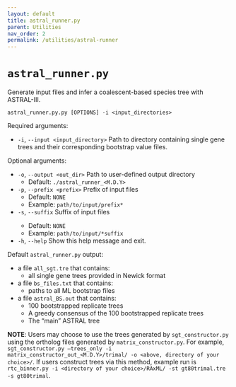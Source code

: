 ```yaml
---
layout: default
title: astral_runner.py
parent: Utilities
nav_order: 2
permalink: /utilities/astral-runner
---
```


# `astral_runner.py`

Generate input files and infer a coalescent-based species tree with ASTRAL-III.

`astral_runner.py.py [OPTIONS] -i <input_directories>`

Required arguments:
- `-i`, `--input <input_directory>` Path to directory containing single gene trees and their
corresponding bootstrap value files.

Optional arguments:
- `-o`, `--output <out_dir>` Path to user-defined output directory
  - Default: `./astral_runner_<M.D.Y>`
- `-p`, `--prefix <prefix>` Prefix of input files
  - Default: `NONE`
  - Example: `path/to/input/prefix*`
- `-s`, `--suffix` <suffix> Suffix of input files
  - Default: `NONE`
  - Example: `path/to/input/*suffix`
- `-h`, `--help` Show this help message and exit.

Default `astral_runner.py` output:
- a file `all_sgt.tre` that contains:
  - all single gene trees provided in Newick format
- a file `bs_files.txt` that contains:
  - paths to all ML bootstrap files
- a file `astral_BS.out` that contains:
  - 100 bootstrapped replicate trees
  - A greedy consensus of the 100 bootstrapped replicate trees
  - The “main” ASTRAL tree

**NOTE**: Users may choose to use the trees generated by `sgt_constructor.py` using the ortholog files generated by `matrix_constructor.py`. For example, `sgt_constructor.py –trees_only -i matrix_constructor_out_<M.D.Y>/trimal/ -o <above, directory of your choice>/`. If users construct trees via this method, example run is `rtc_binner.py -i <directory of your choice>/RAxML/ -st gt80trimal.tre -s gt80trimal`.